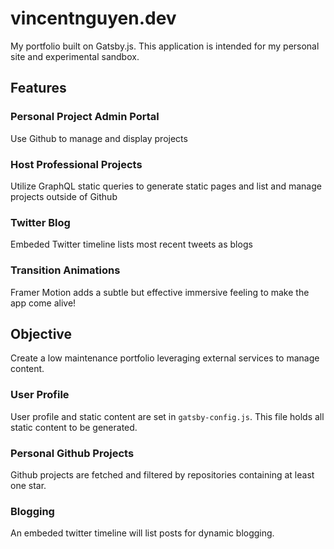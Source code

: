 # vincentnguyen.dev

My portfolio built on Gatsby.js. This application is intended for my personal site and experimental sandbox.

## Features

### Personal Project Admin Portal

Use Github to manage and display projects

### Host Professional Projects

Utilize GraphQL static queries to generate static pages and list and manage projects outside of Github

### Twitter Blog

Embeded Twitter timeline lists most recent tweets as blogs

### Transition Animations

Framer Motion adds a subtle but effective immersive feeling to make the app come alive!

## Objective

Create a low maintenance portfolio leveraging external services to manage content.

### User Profile

User profile and static content are set in `gatsby-config.js`. This file holds all static content to be generated.

### Personal Github Projects

Github projects are fetched and filtered by repositories containing at least one star.

### Blogging

An embeded twitter timeline will list posts for dynamic blogging.
